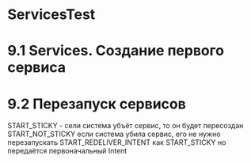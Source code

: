 # ServicesTest
# 9.1 Services. Создание первого сервиса
# 9.2 Перезапуск сервисов
START_STICKY - сели система убъёт сервис, то он будет пересоздан
START_NOT_STICKY если система убила сервис, его не нужно перезапускать
START_REDELIVER_INTENT как START_STICKY но передаётся первоначальный Intent